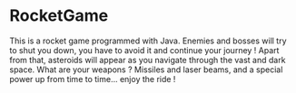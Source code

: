 # RocketGame
This is a rocket game programmed with Java. Enemies and bosses will try to shut you down, you have to avoid it and continue your journey ! Apart from that, asteroids will appear as you navigate through the vast and dark space. What are your weapons ? Missiles and laser beams, and a special power up from time to time... enjoy the ride !
